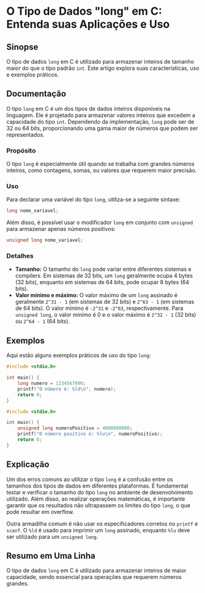 <!--
Meta Description: # O Tipo de Dados "long" em C: Entenda suas Aplicações e Uso ## Sinopse O tipo de dados `long` em C é utilizado para armazenar inteiros de tamanho mai...
Meta Keywords: long, tipo, para, bits, que
-->

# O Tipo de Dados "long" em C: Entenda suas Aplicações e Uso

## Sinopse
O tipo de dados `long` em C é utilizado para armazenar inteiros de tamanho maior do que o tipo padrão `int`. Este artigo explora suas características, uso e exemplos práticos.

## Documentação
O tipo `long` em C é um dos tipos de dados inteiros disponíveis na linguagem. Ele é projetado para armazenar valores inteiros que excedem a capacidade do tipo `int`. Dependendo da implementação, `long` pode ser de 32 ou 64 bits, proporcionando uma gama maior de números que podem ser representados.

### Propósito
O tipo `long` é especialmente útil quando se trabalha com grandes números inteiros, como contagens, somas, ou valores que requerem maior precisão.

### Uso
Para declarar uma variável do tipo `long`, utiliza-se a seguinte sintaxe:

```c
long nome_variavel;
```

Além disso, é possível usar o modificador `long` em conjunto com `unsigned` para armazenar apenas números positivos:

```c
unsigned long nome_variavel;
```

### Detalhes
- **Tamanho:** O tamanho do `long` pode variar entre diferentes sistemas e compilers. Em sistemas de 32 bits, um `long` geralmente ocupa 4 bytes (32 bits), enquanto em sistemas de 64 bits, pode ocupar 8 bytes (64 bits).
- **Valor mínimo e máximo:** O valor máximo de um `long` assinado é geralmente `2^31 - 1` (em sistemas de 32 bits) e `2^63 - 1` (em sistemas de 64 bits). O valor mínimo é `-2^31` e `-2^63`, respectivamente. Para `unsigned long`, o valor mínimo é 0 e o valor máximo é `2^32 - 1` (32 bits) ou `2^64 - 1` (64 bits).

## Exemplos
Aqui estão alguns exemplos práticos de uso do tipo `long`:

```c
#include <stdio.h>

int main() {
    long numero = 1234567890;
    printf("O número é: %ld\n", numero);
    return 0;
}
```

```c
#include <stdio.h>

int main() {
    unsigned long numeroPositivo = 4000000000;
    printf("O número positivo é: %lu\n", numeroPositivo);
    return 0;
}
```

## Explicação
Um dos erros comuns ao utilizar o tipo `long` é a confusão entre os tamanhos dos tipos de dados em diferentes plataformas. É fundamental testar e verificar o tamanho do tipo `long` no ambiente de desenvolvimento utilizado. Além disso, ao realizar operações matemáticas, é importante garantir que os resultados não ultrapassem os limites do tipo `long`, o que pode resultar em overflow.

Outra armadilha comum é não usar os especificadores corretos no `printf` e `scanf`. O `%ld` é usado para imprimir um `long` assinado, enquanto `%lu` deve ser utilizado para um `unsigned long`.

## Resumo em Uma Linha
O tipo de dados `long` em C é utilizado para armazenar inteiros de maior capacidade, sendo essencial para operações que requerem números grandes.